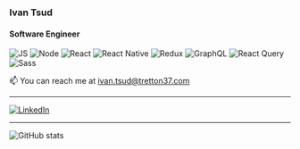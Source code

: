 
### Ivan Tsud
#### Software Engineer

![JS](https://img.shields.io/badge/-JS-%23F7E017)
![Node](https://img.shields.io/badge/-Node-05e273)
![React](https://img.shields.io/badge/-React-05e273)
![React Native](https://img.shields.io/badge/-React%20Native-05e273)
![Redux](https://img.shields.io/badge/-Redux-05e273)
![GraphQL](https://img.shields.io/badge/-GraphQL-05e273)
![React Query](https://img.shields.io/badge/-React%20Query-%23f59e0b)
![Sass](https://img.shields.io/badge/-Sass-05e273)


📫 You can reach me at ivan.tsud@tretton37.com

---

[![LinkedIn](https://content.linkedin.com/content/dam/me/business/en-us/amp/brand-site/v2/bg/LI-Bug.svg.original.svg)](https://www.linkedin.com/in/ivan-tsud-4a9b07b6/)

---
  
![GitHub stats](https://github-readme-stats.vercel.app/api?username=IvaTsu&show_icons=true&bg_color=0C0C91&text_color=05E273&title_color=05E273&border_color=05E273)
  
  

  
  

  
  

